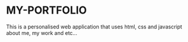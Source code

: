 # MY-PORTFOLIO
This is a personalised web application that uses html, css and javascript about me, my work and etc...
